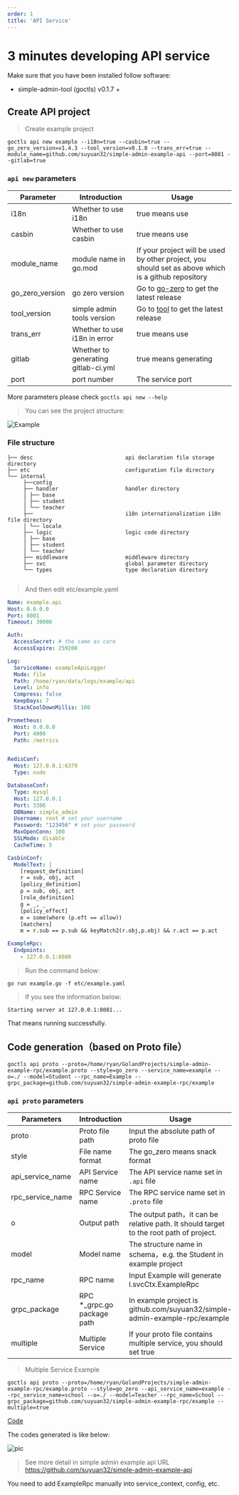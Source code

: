 ```yaml
---
order: 1
title: 'API Service'
---
```

# 3 minutes developing API service

Make sure that you have been installed follow software:

- simple-admin-tool (goctls) v0.1.7 +

## Create API project
>
> Create example project

```shell
goctls api new example --i18n=true --casbin=true --go_zero_version=v1.4.3 --tool_version=v0.1.8 --trans_err=true --module_name=github.com/suyuan32/simple-admin-example-api --port=8081 --gitlab=true

```

### `api new` parameters

| Parameter       | Introduction                        | Usage                                                                                               |
|-----------------|-------------------------------------|-----------------------------------------------------------------------------------------------------|
| i18n            | Whether to use i18n                 | true means use                                                                                      |
| casbin          | Whether to use casbin               | true means use                                                                                      |
| module_name     | module name in  go.mod              | If your project will be used by other project, you should set as above which is a github repository |
| go_zero_version | go zero version                     | Go to [go-zero](https://github.com/zeromicro/go-zero/releases) to get the latest release            |
| tool_version    | simple admin tools version          | Go to [tool](https://github.com/suyuan32/simple-admin-tools/releases) to get the latest release     |
| trans_err       | Whether to use i18n in error        | true means use                                                                                      |
| gitlab          | Whether to generating gitlab-ci.yml | true means generating                                                                               |
| port            | port number                         | The service port                                                                                    |

More parameters please check `goctls api new --help`

> You can see the project structure:

![Example](/assets/example-struct.png)

### File structure

```text
├── desc                             api declaration file storage directory
├── etc                              configuration file directory
└── internal
     ├──config
     ├── handler                     handler directory
     │ ├── base
     │ ├── student
     │ └── teacher
     ├──                             i18n internationalization i18n file directory
     │ └── locale
     ├── logic                       logic code directory
     │ ├── base
     │ ├── student
     │ └── teacher
     ├── middleware                  middleware directory
     ├── svc                         global parameter directory
     └── types                       type declaration directory


```

> And then edit etc/example.yaml

```yaml
Name: example.api
Host: 0.0.0.0
Port: 8081
Timeout: 30000

Auth:
  AccessSecret: # the same as core
  AccessExpire: 259200

Log:
  ServiceName: exampleApiLogger
  Mode: file
  Path: /home/ryan/data/logs/example/api
  Level: info
  Compress: false
  KeepDays: 7
  StackCoolDownMillis: 100

Prometheus:
  Host: 0.0.0.0
  Port: 4000
  Path: /metrics


RedisConf:
  Host: 127.0.0.1:6379
  Type: node

DatabaseConf:
  Type: mysql
  Host: 127.0.0.1
  Port: 3306
  DBName: simple_admin
  Username: root # set your username
  Password: "123456" # set your password
  MaxOpenConn: 100
  SSLMode: disable
  CacheTime: 5

CasbinConf:
  ModelText: |
    [request_definition]
    r = sub, obj, act
    [policy_definition]
    p = sub, obj, act
    [role_definition]
    g = _, _
    [policy_effect]
    e = some(where (p.eft == allow))
    [matchers]
    m = r.sub == p.sub && keyMatch2(r.obj,p.obj) && r.act == p.act

ExampleRpc:
  Endpoints:
    - 127.0.0.1:8080
```

> Run the command below:

```shell
go run example.go -f etc/example.yaml
```

> If you see the information below:

```shell
Starting server at 127.0.0.1:8081...
```

That means running successfully.

## Code generation（based on Proto file）

```shell
goctls api proto --proto=/home/ryan/GolandProjects/simple-admin-example-rpc/example.proto --style=go_zero --service_name=example --o=./ --model=Student --rpc_name=Example --grpc_package=github.com/suyuan32/simple-admin-example-rpc/example
```

### `api proto` parameters

| Parameters       | Introduction               | Usage                                                                                  |
|------------------|----------------------------|----------------------------------------------------------------------------------------|
| proto            | Proto file path            | Input the absolute path of proto file                                                  |
| style            | File name format           | The go_zero means snack format                                                         |
| api_service_name | API Service name           | The API service name set in `.api` file                                                |
| rpc_service_name | RPC Service name           | The RPC service name set in `.proto` file                                              |
| o                | Output path                | The output path，it can be relative path. It should target to the root path of project. |
| model            | Model name                 | The structure name in schema，e.g. the Student in example project                       |
| rpc_name         | RPC name                   | Input Example will generate l.svcCtx.ExampleRpc                                        |
| grpc_package     | RPC *_grpc.go package path | In example project is github.com/suyuan32/simple-admin-example-rpc/example             |
| multiple         | Multiple Service           | If your proto file contains multiple service, you should set true                      |

> Multiple Service Example

```shell
goctls api proto --proto=/home/ryan/GolandProjects/simple-admin-example-rpc/example.proto --style=go_zero --api_service_name=example --rpc_service_name=school --o=./ --model=Teacher --rpc_name=School --grpc_package=github.com/suyuan32/simple-admin-example-rpc/example --multiple=true
```

[Code](https://github.com/suyuan32/simple-admin-example-api/tree/multiple)

The codes generated is like below:

![pic](/assets/api_gen_struct.png)

> See more detail in simple admin example api URL <https://github.com/suyuan32/simple-admin-example-api>

You need to add ExampleRpc manually into service_context, config, etc.
